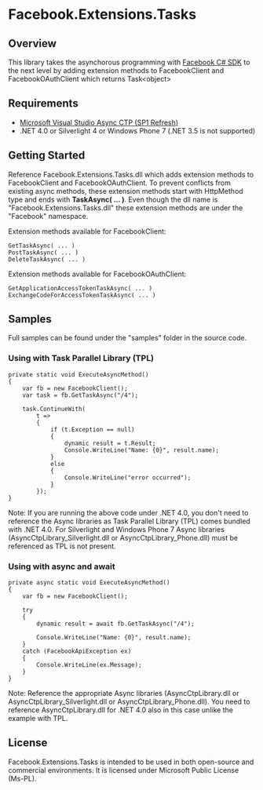 # Facebook.Extensions.Tasks

## Overview
This library takes the asynchorous programming with [Facebook C# SDK](http://facebooksdk.codeplex.com) 
to the next level by adding extension methods to FacebookClient and FacebookOAuthClient which returns
Task&lt;object&gt;

## Requirements
* [Microsoft Visual Studio Async CTP (SP1 Refresh)](http://msdn.microsoft.com/en-us/vstudio/async.aspx)
* .NET 4.0 or Silverlight 4 or Windows Phone 7 (.NET 3.5 is not supported)

## Getting Started
Reference Facebook.Extensions.Tasks.dll which adds extension methods to FacebookClient and FacebookOAuthClient.
To prevent conflicts from existing async methods, these extension methods start with HttpMethod type and
ends with **TaskAsync( ... )**. Even though the dll name is "Facebook.Extensions.Tasks.dll" these extension
methods are under the "Facebook" namespace.

Extension methods available for FacebookClient:

	GetTaskAsync( ... )
	PostTaskAsync( ... )
	DeleteTaskAsync( ... )

Extension methods available for FacebookOAuthClient:

	GetApplicationAccessTokenTaskAsync( ... )
	ExchangeCodeForAccessTokenTaskAsync( ... )

## Samples
Full samples can be found under the "samples" folder in the source code.

### Using with Task Parallel Library (TPL)

	private static void ExecuteAsyncMethod()
	{
		var fb = new FacebookClient();
		var task = fb.GetTaskAsync("/4");

		task.ContinueWith(
			t =>
			{
				if (t.Exception == null)
				{
					dynamic result = t.Result;
					Console.WriteLine("Name: {0}", result.name);
				}
				else
				{
					Console.WriteLine("error occurred");
				}
			});
	}


Note: If you are running the above code under .NET 4.0, you don't need to reference the Async libraries
as Task Parallel Library (TPL) comes bundled with .NET 4.0. For Silverlight and Windows Phone 7 Async libraries
(AsyncCtpLibrary\_Silverlight.dll or AsyncCtpLibrary\_Phone.dll) must be referenced as TPL is not present.

### Using with async and await

	private async static void ExecuteAsyncMethod()
	{
		var fb = new FacebookClient();

		try
		{
			dynamic result = await fb.GetTaskAsync("/4");

			Console.WriteLine("Name: {0}", result.name);
		}
		catch (FacebookApiException ex)
		{
			Console.WriteLine(ex.Message);
		}
	}

Note: Reference the appropriate Async libraries (AsyncCtpLibrary.dll or AsyncCtpLibrary\_Silverlight.dll or 
AsyncCtpLibrary\_Phone.dll). You need to reference AsyncCtpLibrary.dll for .NET 4.0 also in this case unlike
the example with TPL.

## License
Facebook.Extensions.Tasks is intended to be used in both open-source and commercial environments. 
It is licensed under Microsoft Public License (Ms-PL).
